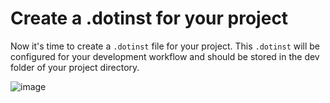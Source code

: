# Create a .dotinst for your project

Now it's time to create a `.dotinst` file for your project. This `.dotinst` will be configured for your development workflow and should be stored in the dev folder of your project directory.

![image](/addproject.jpg)